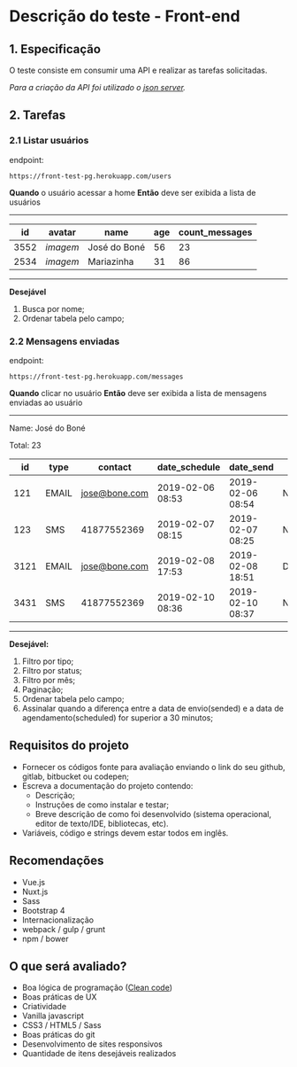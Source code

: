 # Descrição do teste - Front-end

## 1. Especificação
	
O teste consiste em consumir uma API e realizar as tarefas solicitadas.

*Para a criação da API foi utilizado o [json server](https://github.com/typicode/json-server).*

## 2. Tarefas

### 2.1 Listar usuários

endpoint:
 ```
 https://front-test-pg.herokuapp.com/users
 ```

**Quando** o usuário acessar a home
**Então** deve ser exibida a lista de usuários

*********

| id | avatar | name | age | count_messages |
|----|--------|-----|------|----------------|
| 3552 | _imagem_ | José do Boné | 56 | 23 |
| 2534 | _imagem_ | Mariazinha   | 31 | 86 |
*********

**Desejável**

1. Busca por nome;
2. Ordenar tabela pelo campo;

### 2.2 Mensagens enviadas

endpoint:
 ```
 https://front-test-pg.herokuapp.com/messages
 ```

**Quando** clicar no usuário
**Então** deve ser exibida a lista de mensagens enviadas ao usuário

*********
Name: José do Boné

Total: 23

| id | type | contact | date_schedule | date_send | status |
|----|------|---------|--------|--------|--------|
| 121 | EMAIL| jose@bone.com | 2019-02-06 08:53 | 2019-02-06 08:54 | NOT_DELIVERED |
| 123 | SMS  | 41877552369 | 2019-02-07 08:15 | 2019-02-07 08:25 | NOT_DELIVERED |
| 3121 | EMAIL| jose@bone.com | 2019-02-08 17:53 | 2019-02-08 18:51 | DELIVERED |
| 3431 | SMS| 41877552369 | 2019-02-10 08:36 | 2019-02-10 08:37 | NOT_DELIVERED |

*********

**Desejável:**
1. Filtro por tipo;
2. Filtro por status;
3. Filtro por mês;
4. Paginação;
5. Ordenar tabela pelo campo;
6. Assinalar quando a diferença entre a data de envio(sended) e a data de agendamento(scheduled) for superior a 30 minutos;

## Requisitos do projeto
* Fornecer os códigos fonte para avaliação enviando o link do seu github, gitlab, bitbucket ou codepen;
* Escreva a documentação do projeto contendo: 
	* Descrição;
	* Instruções de como instalar e testar;
	* Breve descrição de como foi desenvolvido (sistema operacional, editor de texto/IDE, bibliotecas, etc).
* Variáveis, código e strings devem estar todos em inglês.

## Recomendações
* Vue.js
* Nuxt.js
* Sass 
* Bootstrap 4
* Internacionalização
* webpack / gulp / grunt
* npm / bower

## O que será avaliado?
* Boa lógica de programação ([Clean code](https://de.wikipedia.org/wiki/Clean_Code))
* Boas práticas de UX
* Criatividade
* Vanilla javascript
* CSS3 / HTML5 / Sass
* Boas práticas do git
* Desenvolvimento de sites responsivos
* Quantidade de itens desejáveis realizados